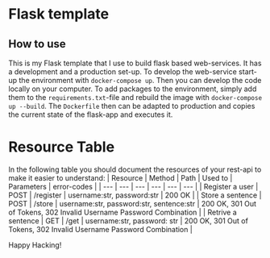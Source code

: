# Flask template

## How to use
This is my Flask template that I use to build flask based web-services. It has a development and a production set-up. To develop the web-service start-up the environment with `docker-compose up`. Then you can develop the code locally on your computer. To add packages to the environment, simply add them to the `requirements.txt`-file and rebuild the image with `docker-compose up --build`. The `Dockerfile` then can be adapted to production and copies the current state of the flask-app and executes it. 

# Resource Table
In the following table you should document the resources of your rest-api to make it easier to understand:
| Resource | Method | Path | Used to | Parameters | error-codes |
| --- | --- | --- | --- | --- | --- |
| Register a user | POST | /register | username:str, password:str | 200 OK | 
| Store a sentence | POST | /store | username:str, password:str, sentence:str | 200 OK, 301 Out of Tokens, 302 Invalid Username Password Combination |
| Retrive a sentence | GET | /get | username:str, password: str | 200 OK, 301 Out of Tokens, 302 Invalid Username Password Combination |

Happy Hacking!
